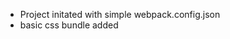 <!-- SSR BASE CREATION -->

- Project initated with simple webpack.config.json
- basic css bundle added
